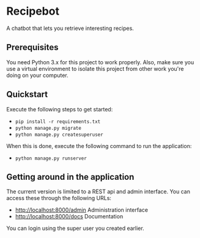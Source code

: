 # Recipebot
A chatbot that lets you retrieve interesting recipes. 

## Prerequisites
You need Python 3.x for this project to work properly. Also, make sure you use a virtual environment 
to isolate this project from other work you're doing on your computer.

## Quickstart
Execute the following steps to get started:

* `pip install -r requirements.txt`
* `python manage.py migrate`
* `python manage.py createsuperuser`

When this is done, execute the following command to run the application:

* `python manage.py runserver`

## Getting around in the application
The current version is limited to a REST api and admin interface. You can access these through the following URLs:

* [http://localhost:8000/admin](http://localhost:8000/admin) Administration interface
* [http://localhost:8000/docs](http://localhost:8000/docs) Documentation

You can login using the super user you created earlier.
